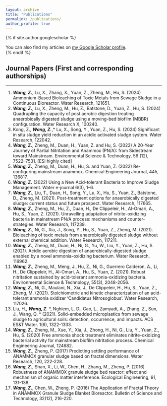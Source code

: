```yaml
---
layout: archive
title: "Publications"
permalink: /publications/
author_profile: true
---
```


{% if site.author.googlescholar %}
  <div class="wordwrap">You can also find my articles on <a href="{{site.author.googlescholar}}">my Google Scholar profile</a>.</div>
{% endif %}

## Journal Papers (First and corresponding authorships)
---

1.	**_Wang, Z._**, Lu, X., Zhang, X., Yuan, Z., Zheng, M., Hu, S. (2024) Ammonium-Based Bioleaching of Toxic Metals from Sewage Sludge in a Continuous Bioreactor. Water Research, 121651. [](https://www.sciencedirect.com/science/article/pii/S0043135424005529)
2.	**_Wang, Z._**, Lu, X., Zheng, M., Hu, Z., Batstone, D., Yuan, Z., Hu, S. (2024) Quadrupling the capacity of post aerobic digestion treating anaerobically digested sludge using a moving-bed biofilm (MBBR) configuration. Water Research X, 100240.
3.	Kong, Z., **_Wang, Z._**,* Lu, X., Song, Y., Yuan, Z., Hu, S. (2024) Significant in situ sludge yield reduction in an acidic activated sludge system. Water Research, 122042.
4.	**_Wang, Z._**, Zheng, M., Duan, H., Yuan, Z. and Hu, S. (2022) A 20-Year Journey of Partial Nitritation and Anammox (PN/A): from Sidestream toward Mainstream. Environmental Science & Technology, 56 (12), 7522–7531. [ESI highly cited]
5.	**_Wang, Z._**, Zheng, M., Duan, H., Hu, S. and Yuan, Z. (2022) Re-configuring mainstream anammox. Chemical Engineering Journal, 445, 136817.
6.	**_Wang, Z._** (2022) Using a New Acid-tolerant Bacteria to Improve Sludge Management. Water e-journal 6(3), 1–6.
7.	**_Wang, Z._**, Liu, T., Duan, H., Song, Y., Lu, X., Hu, S., Yuan, Z., Batstone, D., Zheng, M. (2021). Post-treatment options for anaerobically digested sludge: current status and future prospect. Water Research, 117665.
8.	**_Wang, Z._**, Zheng, M., Hu, Z., Duan, H., De Clippeleir, H., Al-Omari, A., Hu, S., Yuan, Z. (2021). Unravelling adaptation of nitrite-oxidizing bacteria in mainstream PN/A process: mechanisms and counter-strategies. Water Research, 117239.
9.	**_Wang, Z._**, Ni, G., Xia, J., Song, Y., Hu, S., Yuan, Z., Zheng, M. (2021). Bioleaching of toxic metals from anaerobically digested sludge without external chemical addition. Water Research, 117211.
10.	**_Wang, Z._**, Zheng, M., Duan, H., Ni, G., Yu, W., Liu, Y., Yuan, Z., Hu, S. (2021). Acidic aerobic digestion of anaerobically-digested sludge enabled by a novel ammonia-oxidizing bacterium. Water Research, 116962. 
11.	**_Wang, Z._**, Zheng, M., Meng, J., Hu, Z., Ni, G., Guerrero Calderon, A., Li, H., De Clippeleir, H., Al-Omari, A., Hu, S., Yuan, Z. (2021). Robust nitritation sustained by acid-tolerant ammonia-oxidizing bacteria. Environmental Science & Technology, 55(3), 2048-2056.
12.	**_Wang, Z._**, Ni, G., Maulani, N., Xia, J., De Clippeleir, H., Hu, S., Yuan, Z., Zheng, M. (2021). Stoichiometric and kinetic characterization of an acid-tolerant ammonia oxidizer ‘Candidatus Nitrosoglobus’. Water Research, 117026. 
13.	Liu, H., **_Wang, Z._** *, Nghiem, L. D., Gao, L., Zamyadi, A., Zhang, Z., Sun, J., Wang, Q. * (2021). Solid-embedded microplastics from sewage sludge to agricultural soils: detection, occurrence, and impacts. ACS ES&T Water. 1(6), 1322-1333.
14.	**_Wang, Z._**, Zheng, M., Xue, Y., Xia, J., Zhong, H., Ni, G., Liu, Y., Yuan, Z., Hu, S. (2020) Free ammonia shock treatment eliminates nitrite-oxidizing bacterial activity for mainstream biofilm nitritation process. Chemical Engineering Journal, 124682.
15.	**_Wang, Z._**, Zheng, P. (2017) Predicting settling performance of ANAMMOX granular sludge based on fractal dimensions. Water Research, 120, 222-228.
16.	**_Wang, Z._**, Shan, X., Li, W., Chen, H., Zhang, M., Zheng, P. (2016) Robustness of ANAMMOX granule sludge bed reactor: effect and mechanism of organic matter interference. Ecological Engineering, 91, 131-138.
17.	**_Wang, Z._**, Chen, W., Zheng, P. (2016) The Application of Fractal Theory in ANAMMOX Granule Sludge Blanket Bioreactor. Bulletin of Science and Technology, 32(12), 216-220.




